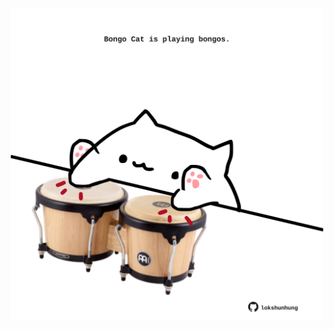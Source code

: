 <!-- built at 01/06/2023, 11:01:06 UTC -->
<p align="center">
  <img width="500" height="500" src="./ReadmeImage.svg">
</p>
